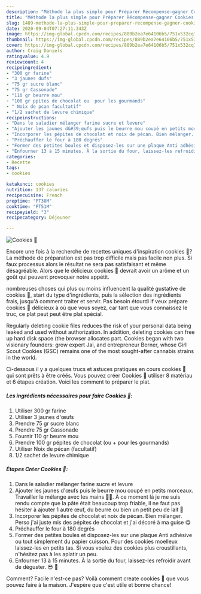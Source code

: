 ```yaml
---
description: "Méthode la plus simple pour Préparer Récompense-gagner Cookies 🍪"
title: "Méthode la plus simple pour Préparer Récompense-gagner Cookies 🍪"
slug: 1489-methode-la-plus-simple-pour-preparer-recompense-gagner-cookies
date: 2020-09-04T07:27:11.343Z
image: https://img-global.cpcdn.com/recipes/889b2ea7e64106b5/751x532cq70/cookies-🍪-photo-principale-de-la-recette.jpg
thumbnail: https://img-global.cpcdn.com/recipes/889b2ea7e64106b5/751x532cq70/cookies-🍪-photo-principale-de-la-recette.jpg
cover: https://img-global.cpcdn.com/recipes/889b2ea7e64106b5/751x532cq70/cookies-🍪-photo-principale-de-la-recette.jpg
author: Craig Daniels
ratingvalue: 4.9
reviewcount: 4
recipeingredient:
- "300 gr farine"
- "3 jaunes dufs"
- "75 gr sucre blanc"
- "75 gr Cassonade"
- "110 gr beurre mou"
- "100 gr ppites de chocolat ou  pour les gourmands"
- " Noix de pcan facultatif"
- "1/2 sachet de levure chimique"
recipeinstructions:
- "Dans le saladier mélanger farine sucre et levure"
- "Ajouter les jaunes d&#39;œufs puis le beurre mou coupé en petits morceaux. Travailler le mélange avec les mains 🤲🏽. À ce moment là je me suis rendu compte que la pâte était beaucoup trop friable, il ne faut pas hésiter à ajouter 1 autre œuf, du beurre ou bien un petit peu de lait 🥛"
- "Incorporer les pépites de chocolat et noix de pécan. Bien mélanger. Perso j&#39;ai juste mis des pépites de chocolat et j&#39;ai décoré à ma guise 😋"
- "Préchauffer le four à 180 degrés"
- "Former des petites boules et disposez-les sur une plaque Anti adhésive ou tout simplement du papier cuisson. Pour des cookies moelleux laissez-les en petits tas. Si vous voulez des cookies plus croustillants, n&#39;hésitez pas à les aplatir un peu."
- "Enfourner 13 à 15 minutes. À la sortie du four, laissez-les refroidir avant de déguster. 😎 🍪"
categories:
- Recette
tags:
- cookies

katakunci: cookies 
nutrition: 137 calories
recipecuisine: French
preptime: "PT38M"
cooktime: "PT51M"
recipeyield: "3"
recipecategory: Déjeuner

---
```



![Cookies 🍪](https://img-global.cpcdn.com/recipes/889b2ea7e64106b5/751x532cq70/cookies-🍪-photo-principale-de-la-recette.jpg)

Encore une fois à la recherche de recettes uniques d'inspiration cookies 🍪? La méthode de préparation est pas trop difficile mais pas facile non plus. Si faux processus alors le résultat ne sera pas satisfaisant et même désagréable. Alors que le délicieux cookies 🍪 devrait avoir un arôme et un goût qui peuvent provoquer notre appétit.

nombreuses choses qui plus ou moins influencent la qualité gustative de cookies 🍪, start du type d'ingrédients, puis la sélection des ingrédients frais, jusqu'à comment traiter et servir. Pas besoin étourdi if veux prépare cookies 🍪 délicieux à où que vous soyez, car tant que vous connaissez le truc, ce plat peut peut être plat spécial.

Regularly deleting cookie files reduces the risk of your personal data being leaked and used without authorization. In addition, deleting cookies can free up hard disk space (the browser allocates part. Cookies began with two visionary founders: grow expert Jai, and entrepreneur Berner, whose Girl Scout Cookies (GSC) remains one of the most sought-after cannabis strains in the world.


Ci-dessous il y a quelques trucs et astuces pratiques en cours cookies 🍪 qui sont prêts à être créés. Vous pouvez créer Cookies 🍪 utiliser 8 matériau et 6 étapes création. Voici les comment to préparer le plat.

<!--inarticleads1-->

##### Les ingrédients nécessaires pour faire Cookies 🍪:

1. Utiliser 300 gr farine
1. Utiliser 3 jaunes d&#39;œufs
1. Prendre 75 gr sucre blanc
1. Prendre 75 gr Cassonade
1. Fournir 110 gr beurre mou
1. Prendre 100 gr pépites de chocolat (ou + pour les gourmands)
1. Utiliser  Noix de pécan (facultatif)
1.  1/2 sachet de levure chimique




<!--inarticleads2-->

##### Étapes Créer Cookies 🍪:

1. Dans le saladier mélanger farine sucre et levure
1. Ajouter les jaunes d&#39;œufs puis le beurre mou coupé en petits morceaux. Travailler le mélange avec les mains 🤲🏽. À ce moment là je me suis rendu compte que la pâte était beaucoup trop friable, il ne faut pas hésiter à ajouter 1 autre œuf, du beurre ou bien un petit peu de lait 🥛
1. Incorporer les pépites de chocolat et noix de pécan. Bien mélanger. Perso j&#39;ai juste mis des pépites de chocolat et j&#39;ai décoré à ma guise 😋
1. Préchauffer le four à 180 degrés
1. Former des petites boules et disposez-les sur une plaque Anti adhésive ou tout simplement du papier cuisson. Pour des cookies moelleux laissez-les en petits tas. Si vous voulez des cookies plus croustillants, n&#39;hésitez pas à les aplatir un peu.
1. Enfourner 13 à 15 minutes. À la sortie du four, laissez-les refroidir avant de déguster. 😎 🍪





Comment? Facile n'est-ce pas? Voilà comment create cookies 🍪 que vous pouvez faire à la maison. J'espère que c'est utile et bonne chance!
